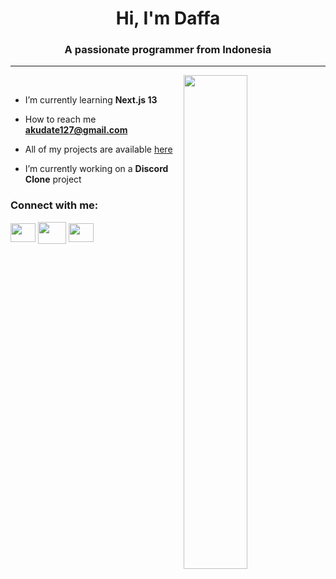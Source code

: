 <h1 align="center">Hi, I'm Daffa</h1>
<h3 align="center">A passionate programmer from Indonesia</h3>
<hr>
<img align="right" alt="" width="45%" src="https://giffiles.alphacoders.com/221/221103.gif"

<p align="left"><br></p>

- I’m currently learning **Next.js 13**

- How to reach me **akudate127@gmail.com**

- All of my projects are available <a href="https://akudate.vercel.app/Project" target="_blank"/>here</a>

- I’m currently working on a **Discord Clone** project

<h3 align="left">Connect with me:</h3>
<p align="left">
<a href="https://www.instagram.com/akudate" target="_blank"><img align="center" src="https://raw.githubusercontent.com/rahuldkjain/github-profile-readme-generator/master/src/images/icons/Social/instagram.svg" height="30" width="40" /></a>
<a href="https://discord.com/users/691797362452201503" target="_blank"><img align="center" src="https://raw.githubusercontent.com/rahuldkjain/github-profile-readme-generator/master/src/images/icons/Social/discord.svg" height="35" width="45" /></a>
<a href="https://www.linkedin.com/in/muhammad-daffa-205835247" target="blank"><img align="center" src="https://raw.githubusercontent.com/rahuldkjain/github-profile-readme-generator/master/src/images/icons/Social/linked-in-alt.svg" height="30" width="40" /></a>
</p>
